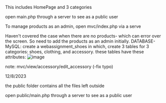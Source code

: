 

This includes HomePage and 3 categories 

open main.php through a server to see as a public user

To manage products as an admin, open mvc/index.php via a serve

Haven't covered the case when there are no products- which can error over the screen. So need to add the products as an admin initially.
DATABASE- MySQL: create a webassignment_shoes in which, create 3 tables for 3 categories: shoes, clothing, and accessory. 
these tables have these attributes: 
                 ![image](https://github.com/dungnguyen73/WEB-Assignment/assets/91122031/09cba6ca-313c-410e-b99d-0159ce288965)

            
note: mvc/view/accessory/edit_accessory    (-fix typo)

12/8/2023

the public folder contains all the files left outside 

open public/main.php through a server to see as a public user
